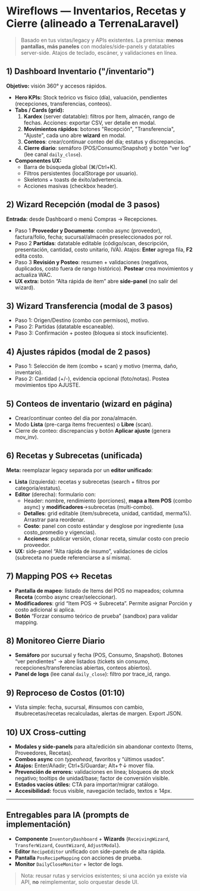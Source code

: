 
# Wireflows — Inventarios, Recetas y Cierre (alineado a TerrenaLaravel)

> Basado en tus vistas/legacy y APIs existentes. La premisa: **menos pantallas, más paneles** con modales/side-panels y datatables server-side. Atajos de teclado, escáner, y validaciones en línea.

## 1) Dashboard Inventario ("/inventario")
**Objetivo:** visión 360° y accesos rápidos.
- **Hero KPIs:** Stock teórico vs físico (día), valuación, pendientes (recepciones, transferencias, conteos).
- **Tabs / Cards (grid):**
  1. **Kardex** (server datatable): filtros por Item, almacén, rango de fechas. Acciones: exportar CSV, ver detalle en modal.
  2. **Movimientos rápidos**: botones "Recepción", "Transferencia", "Ajuste", cada uno abre **wizard** en modal.
  3. **Conteos**: crear/continuar conteo del día; estatus y discrepancias.
  4. **Cierre diario**: semáforo (POS/Consumo/Snapshot) y botón “ver log” (lee canal `daily_close`).
- **Componentes UX:**
  - Barra de búsqueda global (⌘/Ctrl+K).
  - Filtros persistentes (localStorage por usuario).
  - Skeletons + toasts de éxito/advertencia.
  - Acciones masivas (checkbox header).

## 2) Wizard Recepción (modal de 3 pasos)
**Entrada:** desde Dashboard o menú Compras → Recepciones.
- Paso 1 **Proveedor y Documento**: combo async (proveedor), factura/folio, fecha; sucursal/almacén preseleccionados por rol.
- Paso 2 **Partidas**: datatable editable (código/scan, descripción, presentación, cantidad, costo unitario, IVA). Atajos: **Enter** agrega fila, **F2** edita costo.
- Paso 3 **Revisión y Posteo**: resumen + validaciones (negativos, duplicados, costo fuera de rango histórico). **Postear** crea movimientos y actualiza WAC.
- **UX extra:** botón “Alta rápida de item” abre **side-panel** (no salir del wizard).

## 3) Wizard Transferencia (modal de 3 pasos)
- Paso 1: Origen/Destino (combo con permisos), motivo.
- Paso 2: Partidas (datatable escaneable).
- Paso 3: Confirmación + posteo (bloquea si stock insuficiente).

## 4) Ajustes rápidos (modal de 2 pasos)
- Paso 1: Selección de item (combo + scan) y motivo (merma, daño, inventario).
- Paso 2: Cantidad (+/-), evidencia opcional (foto/notas). Postea movimientos tipo AJUSTE.

## 5) Conteos de inventario (wizard en página)
- Crear/continuar conteo del día por zona/almacén.
- Modo **Lista** (pre-carga ítems frecuentes) o **Libre** (scan).
- Cierre de conteo: discrepancias y botón **Aplicar ajuste** (genera mov_inv).

## 6) Recetas y Subrecetas (unificada)
**Meta:** reemplazar legacy separada por un **editor unificado**:
- **Lista** (izquierda): recetas y subrecetas (search + filtros por categoría/estatus).
- **Editor** (derecha): formulario con:
  - Header: nombre, rendimiento (porciones), **mapa a Item POS** (combo async) y **modificadores**→subrecetas (multi-combo).
  - **Detalles**: grid editable (item/subreceta, unidad, cantidad, merma%). Arrastrar para reordenar.
  - **Costo**: panel con costo estándar y desglose por ingrediente (usa costo_promedio y vigencias).
  - **Acciones**: publicar versión, clonar receta, simular costo con precio proveedor.
- **UX:** side-panel “Alta rápida de insumo”, validaciones de ciclos (subreceta no puede referenciarse a sí misma).

## 7) Mapping POS ↔ Recetas
- **Pantalla de mapeo**: listado de Items del POS no mapeados; columna **Receta** (combo async crear/seleccionar).
- **Modificadores**: grid “Item POS → Subreceta”. Permite asignar Porción y costo adicional si aplica.
- **Botón** “Forzar consumo teórico de prueba” (sandbox) para validar mapping.

## 8) Monitoreo Cierre Diario
- **Semáforo** por sucursal y fecha (POS, Consumo, Snapshot). Botones “ver pendientes” → abre listados (tickets sin consumo, recepciones/transferencias abiertas, conteos abiertos).
- **Panel de logs** (lee canal `daily_close`): filtro por trace_id, rango.

## 9) Reproceso de Costos (01:10)
- Vista simple: fecha, sucursal, #insumos con cambio, #subrecetas/recetas recalculadas, alertas de margen. Export JSON.

## 10) UX Cross-cutting
- **Modales y side-panels** para alta/edición sin abandonar contexto (Items, Proveedores, Recetas).
- **Combos async** con *typeahead*, favoritos y “últimos usados”.
- **Atajos:** Enter/Añadir; Ctrl+S/Guardar; Alt+↑↓ mover fila.
- **Prevención de errores:** validaciones en línea; bloqueos de stock negativo; tooltips de unidad/base; factor de conversión visible.
- **Estados vacíos útiles:** CTA para importar/migrar catálogo.
- **Accesibilidad:** focus visible, navegación teclado, textos ≥ 14px.

---

## Entregables para IA (prompts de implementación)
- **Componente** `InventoryDashboard` + **Wizards** (`ReceivingWizard`, `TransferWizard`, `CountWizard`, `AdjustModal`).
- **Editor** `RecipeEditor` unificado con side-panels de alta rápida.
- **Pantalla** `PosRecipeMapping` con acciones de prueba.
- **Monitor** `DailyCloseMonitor` + lector de logs.

> Nota: reusar rutas y servicios existentes; si una acción ya existe vía API, **no** reimplementar, solo orquestar desde UI.
